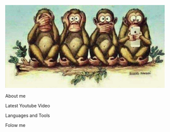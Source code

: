 ![Header](https://github.com/Konstantin271186/Konstantin271186/blob/main/Foto/4164.jpg)

About me

Latest Youtube Video

Languages and Tools

Folow me
